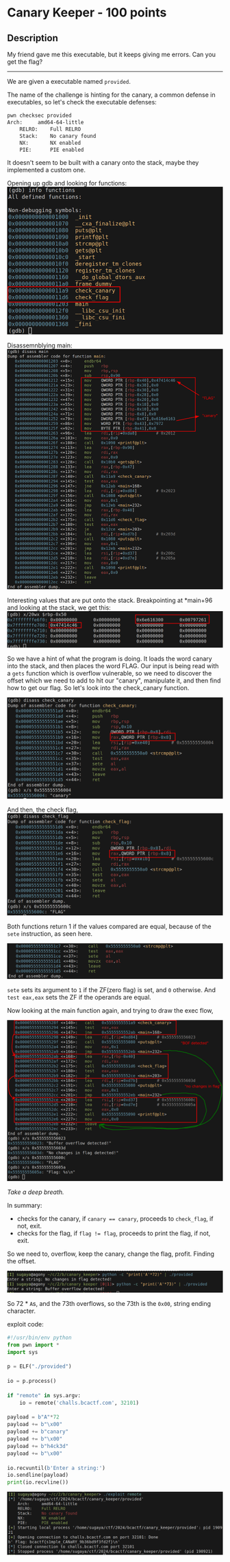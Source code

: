 # Canary Keeper - 100 points
## Description
My friend gave me this executable, but it keeps giving me errors. Can you get the flag?

---
We are given a executable named `provided`.

The name of the challenge is hinting for the canary, a common defense in executables,
so let's check the executable defenses:

```shell
pwn checksec provided
Arch:     amd64-64-little
    RELRO:    Full RELRO
    Stack:    No canary found
    NX:       NX enabled
    PIE:      PIE enabled
```

It doesn't seem to be built with a canary onto the stack, maybe they implemented
a custom one.

Opening up gdb and looking for functions:
![gdb-functions](gdb-functions.png "executable functions inside gdb")

Disassemnblying main:
![gdb-main](disassembly-main.png "disassemblying main function")

Interesting values that are put onto the stack.
Breakpointing at *main+96 and looking at the stack, we get this:
![gdb-stack](gdb-stack.png "stack after the words are loaded")

So we have a hint of what the program is doing. It loads the word canary into
the stack, and then places the word FLAG.
Our input is being read with a `gets` function which is overflow vulnerable, so
we need to discover the offset which we need to add to hit our "canary", manipulate
it, and then find how to get our flag.
So let's look into the check_canary function.

![gdb-check-canary](disassembly-check-canary.png "disassembly of the check canary function")

And then, the check flag,
![gdb-check-flag](disassembly-check-flag.png "disassembly of the check flag function")


Both functions return 1 if the values compared are equal, because of the `sete`
instruction, as seen here.

![return-values](return-value.png "return values of the check functions")

`sete` sets its argument to `1` if the ZF(zero flag)
is set, and `0` otherwise. And `test eax,eax` sets the ZF if the operands are 
equal.

Now looking at the main function again, and trying to draw the exec flow,

![main execution flow](main-function-return-analysis.png "main function execution flow")


*Take a deep breath.*

In summary: 
- checks for the canary, if `canary == canary`, proceeds to `check_flag`,
if not, exit.
- checks for the flag, if `flag != flag`, proceeds to print the flag,
if not, exit.

So we need to, overflow, keep the canary, change the flag, profit.
Finding the offset.

![finding-the-offset](offset.png "finding the offset needed to overflow")

So 72 * `A`s, and the 73th overflows, so the 73th is the `0x00`, string ending 
character.

exploit code:
```python
#!/usr/bin/env python
from pwn import *
import sys

p = ELF("./provided")

io = p.process()

if "remote" in sys.argv:
    io = remote('challs.bcactf.com', 32101)

payload = b"A"*72
payload += b"\x00"
payload += b"canary"
payload += b"\x00"
payload += b"h4ck3d"
payload += b"\x00"

io.recvuntil(b'Enter a string:')
io.sendline(payload)
print(io.recvline())
```

![flag](flag.png "execution of exploit code, and flag")
